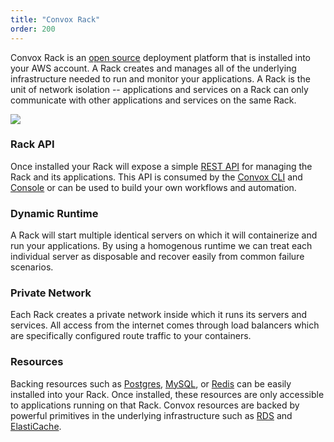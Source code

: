 ```yaml
---
title: "Convox Rack"
order: 200
---
```


Convox Rack is an [open source](https://github.com/convox/rack) deployment platform that is installed into your AWS account. A Rack creates and manages all of the underlying infrastructure needed to run and monitor your applications. A Rack is the unit of network isolation -- applications and services on a Rack can only communicate with other applications and services on the same Rack.

![](https://canvas-files-prod.s3.amazonaws.com/uploads/4187e38e-c6f9-4611-976e-f890c8ed464e/convox-rack-diagram.jpg)

### Rack API

Once installed your Rack will expose a simple [REST API](/api) for managing the Rack and its applications. This API is consumed by the [Convox CLI](https://dl.equinox.io/convox/convox/stable) and [Console](https://console.convox.com) or can be used to build your own workflows and automation.

### Dynamic Runtime

A Rack will start multiple identical servers on which it will containerize and run your applications. By using a homogenous runtime we can treat each individual server as disposable and recover easily from common failure scenarios.

### Private Network

Each Rack creates a private network inside which it runs its servers and services. All access from the internet comes through load balancers which are specifically configured route traffic to your containers.

### Resources

Backing resources such as [Postgres](/docs/postgresql), [MySQL](/docs/mysql), or [Redis](/docs/redis) can be easily installed into your Rack. Once installed, these resources are only accessible to applications running on that Rack. Convox resources are backed by powerful primitives in the underlying infrastructure such as [RDS](https://aws.amazon.com/rds/) and [ElastiCache](https://aws.amazon.com/elasticache/).
